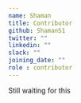 ```yaml
---
name: Shaman
title: Contributor
github: ShamanS1
twitter: ""
linkedin: ""
slack: ""
joining_date: ""
role : contributor
---
```


Still waiting for this
